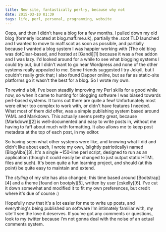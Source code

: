 ```yaml
---
title: New site, fantastically perl-y, because why not
date: 2015-03-10 01:39
tags: life, perl, personal, programming, website
---
```


Oops, and then I didn't have a blog for a few months. I pulled down my old blog (formerly located at blog.maff.me.uk), partially the .scot TLD launched and I wanted to move to maff.scot as soon as possible, and partially because I wanted a blog system I was happier working with (The old blog was dotClear-based, and hosted at [Gandi][1] because it was a free addon and I was lazy. I'd looked around for a while to see what blogging systems I could try out, but I didn't want to go near Wordpress and none of the other systems really appealed to me. Some friends suggested I try Jekyll, but I couldn't really grok that; I also found Dapper online, but as far as static-site platforms go it wasn't the best for a blog. So I wrote my own.

To rewind a bit, I've been steadily improving my Perl skills for a good while now, so when it came to hunting for blogging software I was biased towards perl-based systems. It turns out there are quite a few! Unfortunately most were either too complex to work with, or didn't have features I needed. What most of them _did_ offer, was a simple publishing system based around YAML and Markdown. This actually seems pretty great, because [Markdown][2] is well-documented and easy to write posts in, without me having to faff about much with formatting. It also allows me to keep post metadata at the top of each post, in my editor.

So having seen what other systems were like, and knowing what I did and didn't like about each, I wrote my own, (slightly patriotically) named [BlogAlba][3]. It's a single ~150-line perl script, designed to run as an application (though it could easily be changed to just output static HTML files and such). It's been quite a fun learning project, and should (at this point) be quite easy to maintain and extend.

The _styling_ of my site has also changed; this time based around [Bootstrap][4] and a theme [found on bootply][5], written by user [cskelly][6]. I've cut it down somewhat and modified it to fit my own preferences, but credit where it's due of course :)

Hopefully now that it's a lot easier for me to write up posts, and everything's being published on software I'm intimately familiar with, my site'll see the love it deserves. If you've got any comments or questions, look to my twitter because I'm not gonna deal with the noise of an actual comments system.
